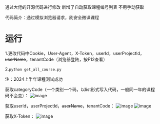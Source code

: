 通过大佬的开源代码进行修改
新增了自动获取课程编号列表 不用手动获取

代码简介：通过模拟浏览器请求，刷安全微课课程

# 运行
1.更改代码中Cookie，User-Agent，X-Token，userId，userProjectId，~~userName~~，tenantCode（浏览器登陆，按F12查看）

2.`python get_all_course.py`

注：2024上半年课程测试成功

获取categoryCode（一个类别一个码，以list形式写入代码，一般同一年的课程码不会变）：
![image](https://github.com/user-attachments/assets/cbe6f669-2501-465b-adc2-2d80eaeb89e7)


获取userId，userProjectId，~~userName~~，tenantCode：
![image](https://github.com/user-attachments/assets/b62e0c40-3e06-4eea-abc9-f724e271855c)
![image](https://github.com/user-attachments/assets/69575c68-ead7-453e-a592-ffd5a05a1bdd)


获取X-Token：
![image](https://github.com/user-attachments/assets/bf83fb75-111b-4b4b-a699-80055bae51fe)


